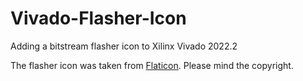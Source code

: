 # Vivado-Flasher-Icon
Adding a bitstream flasher icon to Xilinx Vivado 2022.2

The flasher icon was taken from [Flaticon](https://www.flaticon.com/free-icon/flash_252590).
Please mind the copyright.
